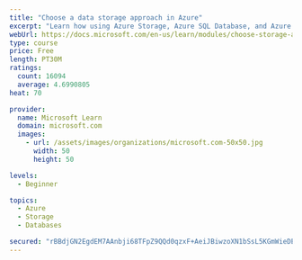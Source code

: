 ```yaml
---
title: "Choose a data storage approach in Azure"
excerpt: "Learn how using Azure Storage, Azure SQL Database, and Azure Cosmos DB - or a combination of them - for your business scenario is the best way to get the most performant solution."
webUrl: https://docs.microsoft.com/en-us/learn/modules/choose-storage-approach-in-azure/
type: course
price: Free
length: PT30M
ratings:
  count: 16094
  average: 4.6990805
heat: 70

provider:
  name: Microsoft Learn
  domain: microsoft.com
  images:
    - url: /assets/images/organizations/microsoft.com-50x50.jpg
      width: 50
      height: 50

levels:
  - Beginner

topics:
  - Azure
  - Storage
  - Databases

secured: "rBBdjGN2EgdEM7AAnbji68TFpZ9QQd0qzxF+AeiJBiwzoXN1bSsL5KGmWieDEGxcN5Isw/Stx7sPKQNT4MXhFDG39Va1EI4c98IB3Kq365hNaqi13Ye4LbYjP693P7V8XXQ6c/YR6m9IWqzou6aPx48MxLsyvZkdiNdXKEzDVLyjbbLdN7H/bLX/+NhPeOnJpoF79/cSxOe+VIKGKrFOroPEczfzw4WF2dQwBoOW9rIXLYinuKBOAp4dtud3EMEWg59l/80m4EBAGIWl6Td+M7Xa3/7Gh8Cr+y1I67YprobMk/RgjWUxSCF/7ZuzhsAObvN4Vsgc5rFQYjZUaP8JJa6p4AzgjkD+gEkhC+Xbev5Q4zlwed7ZPxGU6eR6pnMIY4nSZi7YKs4wzQ7bMy+G0mVHPL7wvI+lq9DZO96ke2drjI4Tz7v2z2KlzXnm+fus;PZAedNdwMe3Ev/FIE27wkA=="
---
```


